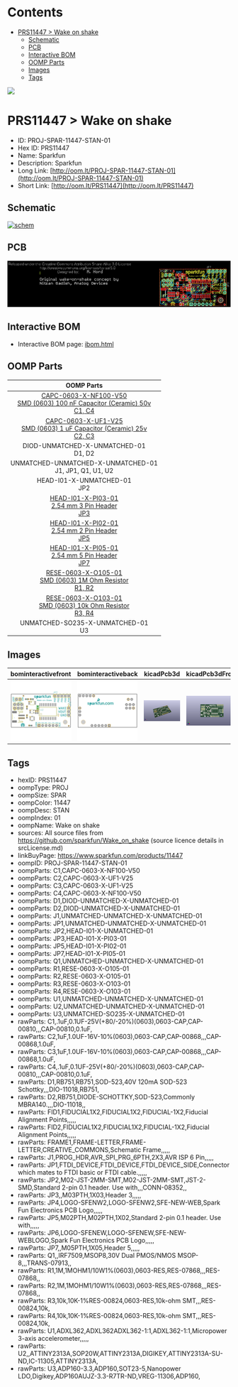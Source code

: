 



Contents
========

* [PRS11447 > Wake on shake](#prs11447--wake-on-shake)
	* [Schematic](#schematic)
	* [PCB](#pcb)
	* [Interactive BOM](#interactive-bom)
	* [OOMP Parts](#oomp-parts)
	* [Images](#images)
	* [Tags](#tags)
  
![][im]
# PRS11447 > Wake on shake

- ID: PROJ-SPAR-11447-STAN-01
- Hex ID: PRS11447
- Name: Sparkfun
- Description: Sparkfun
- Long Link: [http://oom.lt/PROJ-SPAR-11447-STAN-01](http://oom.lt/PROJ-SPAR-11447-STAN-01)
- Short Link: [http://oom.lt/PRS11447](http://oom.lt/PRS11447)

## Schematic
  
[![schem](eagleSchemImage.png)](eagleSchemImage.png)
## PCB
  
[![pcb](eagleImage.png)](eagleImage.png)
## Interactive BOM

- Interactive BOM page: [ibom.html](https://htmlpreview.github.io/?https://github.com/oomlout/oomlout_OOMP_projects/blob/main/PROJ-SPAR-11447-STAN-01/kicad/bom/ibom.html)

## OOMP Parts
  

|OOMP Parts|
| :---: |
|[CAPC-0603-X-NF100-V50<br> SMD (0603) 100 nF Capacitor (Ceramic) 50v<br> C1, C4](https://github.com/oomlout/oomlout_OOMP_parts/tree/main/CAPC-0603-X-NF100-V50/)|
|[CAPC-0603-X-UF1-V25<br> SMD (0603) 1 uF Capacitor (Ceramic) 25v<br> C2, C3](https://github.com/oomlout/oomlout_OOMP_parts/tree/main/CAPC-0603-X-UF1-V25/)|
|DIOD-UNMATCHED-X-UNMATCHED-01<BR>D1, D2|
|UNMATCHED-UNMATCHED-X-UNMATCHED-01<BR>J1, JP1, Q1, U1, U2|
|HEAD-I01-X-UNMATCHED-01<BR>JP2|
|[HEAD-I01-X-PI03-01<br> 2.54 mm 3 Pin Header<br> JP3](https://github.com/oomlout/oomlout_OOMP_parts/tree/main/HEAD-I01-X-PI03-01/)|
|[HEAD-I01-X-PI02-01<br> 2.54 mm 2 Pin Header<br> JP5](https://github.com/oomlout/oomlout_OOMP_parts/tree/main/HEAD-I01-X-PI02-01/)|
|[HEAD-I01-X-PI05-01<br> 2.54 mm 5 Pin Header<br> JP7](https://github.com/oomlout/oomlout_OOMP_parts/tree/main/HEAD-I01-X-PI05-01/)|
|[RESE-0603-X-O105-01<br> SMD (0603) 1M Ohm Resistor<br> R1, R2](https://github.com/oomlout/oomlout_OOMP_parts/tree/main/RESE-0603-X-O105-01/)|
|[RESE-0603-X-O103-01<br> SMD (0603) 10k Ohm Resistor<br> R3, R4](https://github.com/oomlout/oomlout_OOMP_parts/tree/main/RESE-0603-X-O103-01/)|
|UNMATCHED-SO235-X-UNMATCHED-01<BR>U3|

## Images
  
  

|bominteractivefront|bominteractiveback|kicadPcb3d|kicadPcb3dFront|kicadPcb3dBack|eagleImage|eagleSchemImage|pcbdraw|pcbdrawback|
| :---: | :---: | :---: | :---: | :---: | :---: | :---: | :---: | :---: |
|[![bominteractivefront](bomFront_140.png)](bomFront.png)|[![bominteractiveback](bomBack_140.png)](bomBack.png)|[![kicadPcb3d](kicadPcb3d_140.png)](kicadPcb3d.png)|[![kicadPcb3dFront](kicadPcb3dFront_140.png)](kicadPcb3dFront.png)|[![kicadPcb3dBack](kicadPcb3dBack_140.png)](kicadPcb3dBack.png)|[![eagleImage](eagleImage_140.png)](eagleImage.png)|[![eagleSchemImage](eagleSchemImage_140.png)](eagleSchemImage.png)|[![pcbdraw](pcbdraw_140.png)](pcbdraw.png)|[![pcbdrawback](pcbdrawBack_140.png)](pcbdrawBack.png)|

## Tags

- hexID: PRS11447
- oompType: PROJ
- oompSize: SPAR
- oompColor: 11447
- oompDesc: STAN
- oompIndex: 01
- oompName: Wake on shake
- sources: All source files from https://github.com/sparkfun/Wake_on_shake (source licence details in srcLicense.md)
- linkBuyPage: https://www.sparkfun.com/products/11447
- oompID: PROJ-SPAR-11447-STAN-01
- oompParts: C1,CAPC-0603-X-NF100-V50
- oompParts: C2,CAPC-0603-X-UF1-V25
- oompParts: C3,CAPC-0603-X-UF1-V25
- oompParts: C4,CAPC-0603-X-NF100-V50
- oompParts: D1,DIOD-UNMATCHED-X-UNMATCHED-01
- oompParts: D2,DIOD-UNMATCHED-X-UNMATCHED-01
- oompParts: J1,UNMATCHED-UNMATCHED-X-UNMATCHED-01
- oompParts: JP1,UNMATCHED-UNMATCHED-X-UNMATCHED-01
- oompParts: JP2,HEAD-I01-X-UNMATCHED-01
- oompParts: JP3,HEAD-I01-X-PI03-01
- oompParts: JP5,HEAD-I01-X-PI02-01
- oompParts: JP7,HEAD-I01-X-PI05-01
- oompParts: Q1,UNMATCHED-UNMATCHED-X-UNMATCHED-01
- oompParts: R1,RESE-0603-X-O105-01
- oompParts: R2,RESE-0603-X-O105-01
- oompParts: R3,RESE-0603-X-O103-01
- oompParts: R4,RESE-0603-X-O103-01
- oompParts: U1,UNMATCHED-UNMATCHED-X-UNMATCHED-01
- oompParts: U2,UNMATCHED-UNMATCHED-X-UNMATCHED-01
- oompParts: U3,UNMATCHED-SO235-X-UNMATCHED-01
- rawParts: C1,.1uF,0.1UF-25V(+80/-20%)(0603),0603-CAP,CAP-00810,,,CAP-00810,0.1uF,
- rawParts: C2,1uF,1.0UF-16V-10%(0603),0603-CAP,CAP-00868,,,CAP-00868,1.0uF,
- rawParts: C3,1uF,1.0UF-16V-10%(0603),0603-CAP,CAP-00868,,,CAP-00868,1.0uF,
- rawParts: C4,.1uF,0.1UF-25V(+80/-20%)(0603),0603-CAP,CAP-00810,,,CAP-00810,0.1uF,
- rawParts: D1,RB751,RB751,SOD-523,40V 120mA SOD-523 Schottky,,,DIO-11018,RB751,
- rawParts: D2,RB751,DIODE-SCHOTTKY,SOD-523,Commonly MBRA140.,,,DIO-11018,,
- rawParts: FID1,FIDUCIAL1X2,FIDUCIAL1X2,FIDUCIAL-1X2,Fiducial Alignment Points,,,,,
- rawParts: FID2,FIDUCIAL1X2,FIDUCIAL1X2,FIDUCIAL-1X2,Fiducial Alignment Points,,,,,
- rawParts: FRAME1,FRAME-LETTER,FRAME-LETTER,CREATIVE_COMMONS,Schematic Frame,,,,,
- rawParts: J1,PROG_HDR,AVR_SPI_PRG_6PTH,2X3,AVR ISP 6 Pin,,,,,
- rawParts: JP1,FTDI_DEVICE,FTDI_DEVICE,FTDI_DEVICE_SIDE,Connector which mates to FTDI basic or FTDI cable.,,,,,
- rawParts: JP2,M02-JST-2MM-SMT,M02-JST-2MM-SMT,JST-2-SMD,Standard 2-pin 0.1 header. Use with,,,CONN-08352,,
- rawParts: JP3,,M03PTH,1X03,Header 3,,,,,
- rawParts: JP4,LOGO-SFENW2,LOGO-SFENW2,SFE-NEW-WEB,Spark Fun Electronics PCB Logo,,,,,
- rawParts: JP5,M02PTH,M02PTH,1X02,Standard 2-pin 0.1 header. Use with,,,,,
- rawParts: JP6,LOGO-SFENEW,LOGO-SFENEW,SFE-NEW-WEBLOGO,Spark Fun Electronics PCB Logo,,,,,
- rawParts: JP7,,M05PTH,1X05,Header 5,,,,,
- rawParts: Q1,,IRF7509,MSOP8,30V Dual PMOS/NMOS MSOP-8,,,TRANS-07913,,
- rawParts: R1,1M,1MOHM1/10W1%(0603),0603-RES,RES-07868,,,RES-07868,,
- rawParts: R2,1M,1MOHM1/10W1%(0603),0603-RES,RES-07868,,,RES-07868,,
- rawParts: R3,10k,10K-1%RES-00824,0603-RES,10k-ohm SMT,,,RES-00824,10k,
- rawParts: R4,10k,10K-1%RES-00824,0603-RES,10k-ohm SMT,,,RES-00824,10k,
- rawParts: U1,ADXL362,ADXL362ADXL362-1:1,ADXL362-1:1,Micropower 3-axis accelerometer,,,,,
- rawParts: U2,,ATTINY2313A,SOP20W,ATTINY2313A,DIGIKEY,ATTINY2313A-SU-ND,IC-11305,ATTINY2313A,
- rawParts: U3,ADP160-3.3,ADP160,SOT23-5,Nanopower LDO,Digikey,ADP160AUJZ-3.3-R7TR-ND,VREG-11306,ADP160,



[im]: kicadPcb3d_450.png
